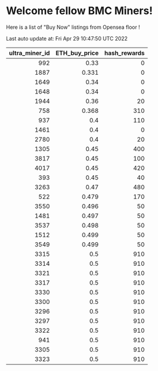 # Welcome fellow BMC Miners!
Here is a list of "Buy Now" listings from Opensea floor !


Last auto update at: Fri Apr 29 10:47:50 UTC 2022


|   ultra_miner_id |   ETH_buy_price |   hash_rewards |
|-----------------:|----------------:|---------------:|
|              992 |           0.33  |              0 |
|             1887 |           0.331 |              0 |
|             1649 |           0.34  |              0 |
|             1648 |           0.34  |              0 |
|             1944 |           0.36  |             20 |
|              758 |           0.368 |            310 |
|              937 |           0.4   |            110 |
|             1461 |           0.4   |              0 |
|             2780 |           0.4   |             20 |
|             1305 |           0.45  |            400 |
|             3817 |           0.45  |            100 |
|             4017 |           0.45  |            420 |
|              393 |           0.45  |             40 |
|             3263 |           0.47  |            480 |
|              522 |           0.479 |            170 |
|             3550 |           0.496 |             50 |
|             1481 |           0.497 |             50 |
|             3537 |           0.498 |             50 |
|             1512 |           0.499 |             50 |
|             3549 |           0.499 |             50 |
|             3315 |           0.5   |            910 |
|             3314 |           0.5   |            910 |
|             3321 |           0.5   |            910 |
|             3317 |           0.5   |            910 |
|             3330 |           0.5   |            910 |
|             3300 |           0.5   |            910 |
|             3296 |           0.5   |            910 |
|             3297 |           0.5   |            910 |
|             3322 |           0.5   |            910 |
|              941 |           0.5   |            910 |
|             3305 |           0.5   |            910 |
|             3323 |           0.5   |            910 |